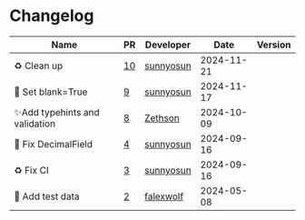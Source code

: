 # Changelog

<!-- prettier-ignore -->
Name | PR | Developer | Date | Version
--- | --- | --- | --- | ---
♻️ Clean up | [10](https://github.com/laminlabs/omop/pull/10) | [sunnyosun](https://github.com/sunnyosun) | 2024-11-21 |
🎨 Set blank=True | [9](https://github.com/laminlabs/omop/pull/9) | [sunnyosun](https://github.com/sunnyosun) | 2024-11-17 |
✨Add typehints and validation | [8](https://github.com/laminlabs/omop/pull/8) | [Zethson](https://github.com/Zethson) | 2024-10-09 |
🎨 Fix DecimalField | [4](https://github.com/laminlabs/omop/pull/4) | [sunnyosun](https://github.com/sunnyosun) | 2024-09-16 |
♻️ Fix CI | [3](https://github.com/laminlabs/omop/pull/3) | [sunnyosun](https://github.com/sunnyosun) | 2024-09-16 |
🍱 Add test data | [2](https://github.com/laminlabs/omop/pull/2) | [falexwolf](https://github.com/falexwolf) | 2024-05-08 |
